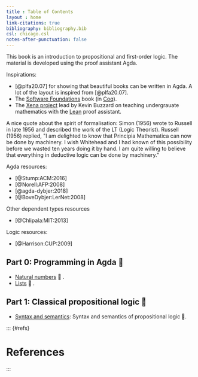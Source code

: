 ```yaml
---
title : Table of Contents
layout : home
link-citations: true
bibliography: bibliography.bib
csl: chicago.csl
notes-after-punctuation: false
---
```


This book is an introduction to propositional and first-order logic.
The material is developed using the proof assistant Agda.

Inspirations:

* [@plfa20.07] for showing that beautiful books can be written in Agda. A lot of the layout is inspired from [@plfa20.07].
* The [Software Foundations](https://softwarefoundations.cis.upenn.edu/) book (in [Coq](https://coq.inria.fr/)).
* The [Xena project](https://xenaproject.wordpress.com/) lead by Kevin Buzzard on teaching undergrauate mathematics with the [Lean](https://leanprover.github.io/) proof assistant.

A nice quote about the spirit of formalisation:
Simon (1956) wrote to Russell in late 1956 and described the work of the LT (Logic Theorist).
Russell (1956) replied, "I am delighted to know that Principia Mathematica can now be done by machinery. I wish Whitehead and I had known of this possibility before we wasted ten years doing it by hand. I am quite willing to believe that everything in deductive logic can be done by machinery."

Agda resources:

* [@Stump:ACM:2016]
* [@Norell:AFP:2008]
* [@agda-dybjer:2018]
* [@BoveDybjer:LerNet:2008]

Other dependent types resources

* [@Chlipala:MIT:2013]

Logic resources:

* [@Harrison:CUP:2009]

## Part 0: Programming in Agda 🚧

- [Natural numbers](/part0/Naturals.md) 🚧 .
- [Lists](/part0/List.md) 🚧 .

## Part 1: Classical propositional logic 🚧

- [Syntax and semantics](/part1/Semantics.md): Syntax and semantics of propositional logic 🚧.

<!--
- [Normal forms]({{ site.baseurl }}/part1/NormalForms/): Negation, conjunctive, and disjunctive normal forms 🚧.
-->

::: {#refs}

# References

:::
